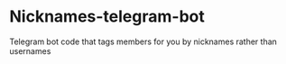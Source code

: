 # Nicknames-telegram-bot
Telegram bot code that tags members for you by nicknames rather than usernames


